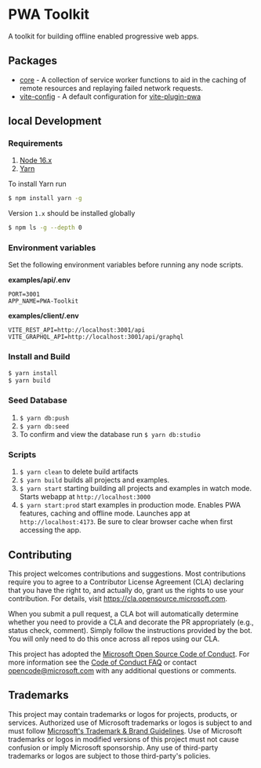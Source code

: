 # PWA Toolkit

A toolkit for building offline enabled progressive web apps.

## Packages

- [core](packages/core/README.md) - A collection of service worker functions to aid in the caching of remote resources and replaying failed network requests.
- [vite-config](packages/vite-config/README.md) - A default configuration for [vite-plugin-pwa](https://www.npmjs.com/package/vite-plugin-pwa)

## local Development

### Requirements

1. [Node 16.x](https://nodejs.org/en/)
2. [Yarn](https://yarnpkg.com/)

To install Yarn run

```bash
$ npm install yarn -g
```

Version `1.x` should be installed globally

```bash
$ npm ls -g --depth 0
```

### Environment variables

Set the following environment variables before running any node scripts.

**examples/api/.env**

```
PORT=3001
APP_NAME=PWA-Toolkit
```

**examples/client/.env**

```
VITE_REST_API=http://localhost:3001/api
VITE_GRAPHQL_API=http://localhost:3001/api/graphql
```

### Install and Build

```bash
$ yarn install
$ yarn build
```

### Seed Database

1. `$ yarn db:push`
2. `$ yarn db:seed`
3. To confirm and view the database run `$ yarn db:studio`

### Scripts

1. `$ yarn clean` to delete build artifacts
2. `$ yarn build` builds all projects and examples.
3. `$ yarn start` starting building all projects and examples in watch mode. Starts webapp at `http://localhost:3000`
4. `$ yarn start:prod` start examples in production mode. Enables PWA features, caching and offline mode.
   Launches app at `http://localhost:4173`. Be sure to clear browser cache when first accessing the app.

## Contributing

This project welcomes contributions and suggestions. Most contributions require you to agree to a
Contributor License Agreement (CLA) declaring that you have the right to, and actually do, grant us
the rights to use your contribution. For details, visit https://cla.opensource.microsoft.com.

When you submit a pull request, a CLA bot will automatically determine whether you need to provide
a CLA and decorate the PR appropriately (e.g., status check, comment). Simply follow the instructions
provided by the bot. You will only need to do this once across all repos using our CLA.

This project has adopted the [Microsoft Open Source Code of Conduct](https://opensource.microsoft.com/codeofconduct/).
For more information see the [Code of Conduct FAQ](https://opensource.microsoft.com/codeofconduct/faq/) or
contact [opencode@microsoft.com](mailto:opencode@microsoft.com) with any additional questions or comments.

## Trademarks

This project may contain trademarks or logos for projects, products, or services. Authorized use of Microsoft
trademarks or logos is subject to and must follow
[Microsoft's Trademark & Brand Guidelines](https://www.microsoft.com/en-us/legal/intellectualproperty/trademarks/usage/general).
Use of Microsoft trademarks or logos in modified versions of this project must not cause confusion or imply Microsoft sponsorship.
Any use of third-party trademarks or logos are subject to those third-party's policies.
